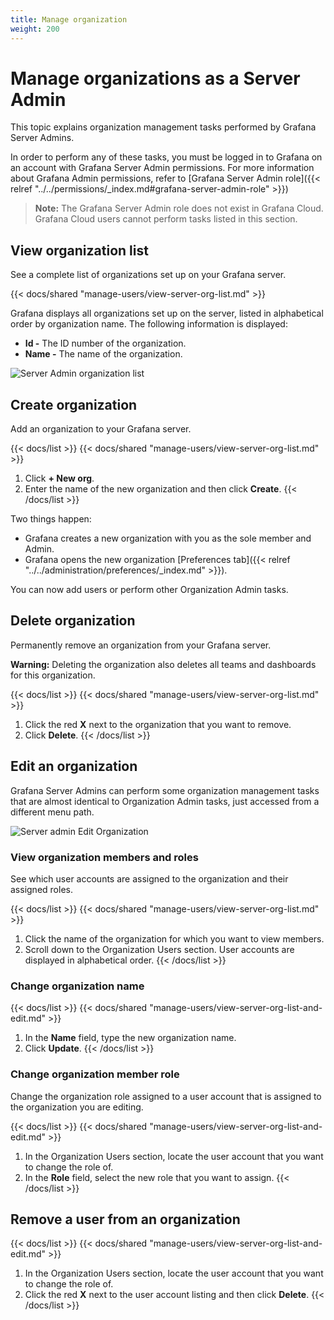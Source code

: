```yaml
---
title: Manage organization
weight: 200
---
```


# Manage organizations as a Server Admin

This topic explains organization management tasks performed by Grafana Server Admins.

In order to perform any of these tasks, you must be logged in to Grafana on an account with Grafana Server Admin permissions. For more information about Grafana Admin permissions, refer to [Grafana Server Admin role]({{< relref "../../permissions/_index.md#grafana-server-admin-role" >}})

> **Note:** The Grafana Server Admin role does not exist in Grafana Cloud. Grafana Cloud users cannot perform tasks listed in this section.

## View organization list

See a complete list of organizations set up on your Grafana server.

{{< docs/shared "manage-users/view-server-org-list.md" >}}

Grafana displays all organizations set up on the server, listed in alphabetical order by organization name. The following information is displayed:

- **Id -** The ID number of the organization.
- **Name -** The name of the organization.

![Server Admin organization list](/static/img/docs/manage-users/server-org-list-7-3.png)

## Create organization

Add an organization to your Grafana server.

{{< docs/list >}}
{{< docs/shared "manage-users/view-server-org-list.md" >}}

1. Click **+ New org**.
1. Enter the name of the new organization and then click **Create**.
   {{< /docs/list >}}

Two things happen:

- Grafana creates a new organization with you as the sole member and Admin.
- Grafana opens the new organization [Preferences tab]({{< relref "../../administration/preferences/_index.md" >}}).

You can now add users or perform other Organization Admin tasks.

## Delete organization

Permanently remove an organization from your Grafana server.

**Warning:** Deleting the organization also deletes all teams and dashboards for this organization.

{{< docs/list >}}
{{< docs/shared "manage-users/view-server-org-list.md" >}}

1. Click the red **X** next to the organization that you want to remove.
1. Click **Delete**.
   {{< /docs/list >}}

## Edit an organization

Grafana Server Admins can perform some organization management tasks that are almost identical to Organization Admin tasks, just accessed from a different menu path.

![Server admin Edit Organization](/static/img/docs/manage-users/server-admin-edit-org-7-3.png)

### View organization members and roles

See which user accounts are assigned to the organization and their assigned roles.

{{< docs/list >}}
{{< docs/shared "manage-users/view-server-org-list.md" >}}

1. Click the name of the organization for which you want to view members.
1. Scroll down to the Organization Users section. User accounts are displayed in alphabetical order.
   {{< /docs/list >}}

### Change organization name

{{< docs/list >}}
{{< docs/shared "manage-users/view-server-org-list-and-edit.md" >}}

1. In the **Name** field, type the new organization name.
1. Click **Update**.
   {{< /docs/list >}}

### Change organization member role

Change the organization role assigned to a user account that is assigned to the organization you are editing.

{{< docs/list >}}
{{< docs/shared "manage-users/view-server-org-list-and-edit.md" >}}

1. In the Organization Users section, locate the user account that you want to change the role of.
1. In the **Role** field, select the new role that you want to assign.
   {{< /docs/list >}}

## Remove a user from an organization

{{< docs/list >}}
{{< docs/shared "manage-users/view-server-org-list-and-edit.md" >}}

1. In the Organization Users section, locate the user account that you want to change the role of.
1. Click the red **X** next to the user account listing and then click **Delete**.
   {{< /docs/list >}}
